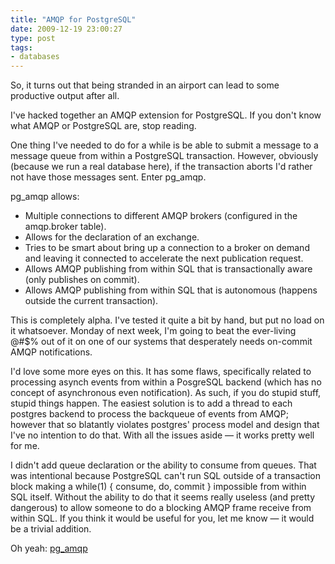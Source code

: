 ```yaml
---
title: "AMQP for PostgreSQL"
date: 2009-12-19 23:00:27
type: post
tags:
- databases
---
```


<p>So, it turns out that being stranded in an airport can lead to some productive output after all.</p>  <p>I've hacked together an AMQP extension for PostgreSQL.  If you don't know what AMQP or PostgreSQL are, stop reading.</p>  <p>One thing I've needed to do for a while is be able to submit a message to a message queue from within a PostgreSQL transaction.  However, obviously (because we run a real database here), if the transaction aborts I'd rather not have those messages sent.  Enter pg_amqp.</p>  <p>pg_amqp allows:</p> <ul>  <li>Multiple connections to different AMQP brokers (configured in the amqp.broker table).</li>  <li>Allows for the declaration of an exchange.</li>  <li>Tries to be smart about bring up a connection to a broker on demand and leaving it connected to accelerate the next publication request.</li>  <li>Allows AMQP publishing from within SQL that is transactionally aware (only publishes on commit).</li>  <li>Allows AMQP publishing from within SQL that is autonomous (happens outside the current transaction).</li> </ul>  <p>This is completely alpha.  I've tested it quite a bit by hand, but put no load on it whatsoever.  Monday of next week, I'm going to beat the ever-living @#$% out of it on one of our systems that desperately needs on-commit AMQP notifications.</p>  <p>I'd love some more eyes on this.  It has some flaws, specifically related to processing asynch events from within a PosgreSQL backend (which has no concept of asynchronous even notification).  As such, if you do stupid stuff, stupid things happen.  The easiest solution is to add a thread to each postgres backend to process the backqueue of events from AMQP; however that so blatantly violates postgres' process model and design that I've no intention to do that.  With all the issues aside &#8212; it works pretty well for me.</p>  <p>I didn't add queue declaration or the ability to consume from queues.  That was intentional because PostgreSQL can't run SQL outside of a transaction block making a while(1) { consume, do, commit } impossible from within SQL itself.  Without the ability to do that it seems really useless (and pretty dangerous) to allow someone to do a blocking AMQP frame receive from within SQL.  If you think it would be useful for you, let me know &#8212; it would be a trivial addition.</p>  <p>Oh yeah: <a href="https://labs.omniti.com/pgsoltools/trunk/contrib/pg_amqp">pg_amqp</a></p> 
